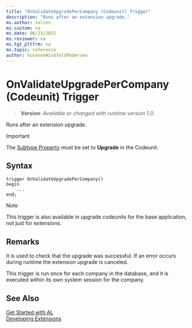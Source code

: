 ```yaml
---
title: "OnValidateUpgradePerCompany (Codeunit) Trigger"
description: "Runs after an extension upgrade."
ms.author: solsen
ms.custom: na
ms.date: 06/23/2021
ms.reviewer: na
ms.tgt_pltfrm: na
ms.topic: reference
author: SusanneWindfeldPedersen
---
```

[//]: # (START>DO_NOT_EDIT)
[//]: # (IMPORTANT:Do not edit any of the content between here and the END>DO_NOT_EDIT.)
[//]: # (Any modifications should be made in the .xml files in the ModernDev repo.)

# OnValidateUpgradePerCompany (Codeunit) Trigger
> **Version**: _Available or changed with runtime version 1.0._

Runs after an extension upgrade.

> [!IMPORTANT]
> The [Subtype Property](../../properties/devenv-subtype-property.md) must be set to **Upgrade** in the Codeunit.

## Syntax
```AL
trigger OnValidateUpgradePerCompany()
begin
    ...
end;
```



[//]: # (IMPORTANT: END>DO_NOT_EDIT)

> [!NOTE]  
>  This trigger is also available in upgrade codeunits for the base application, not just for extensions.  

## Remarks  
It is used to check that the upgrade was successful. If an error occurs during runtime the extension upgrade is canceled.

This trigger is run once for each company in the database, and it is executed within its own system session for the company.

## See Also  
[Get Started with AL](../../devenv-get-started.md)  
[Developing Extensions](../../devenv-dev-overview.md)  
